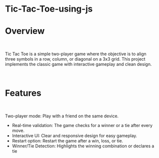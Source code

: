 # Tic-Tac-Toe-using-js

<h1>Overview</h1><br>
<p>Tic Tac Toe is a simple two-player game where the objective is to align three symbols in a row, column, or diagonal on a 3x3 grid. This project implements the classic game with interactive gameplay and clean design.

</p><br>
<h1>Features</h1><br>
<p>Two-player mode: Play with a friend on the same device.
  <ul>
<li>Real-time validation: The game checks for a winner or a tie after every move.</li>
<li>Interactive UI: Clear and responsive design for easy gameplay.</li>
<li>Restart option: Restart the game after a win, loss, or tie.</li>
<li>Winner/Tie Detection: Highlights the winning combination or declares a tie</li></ul></p><br>
